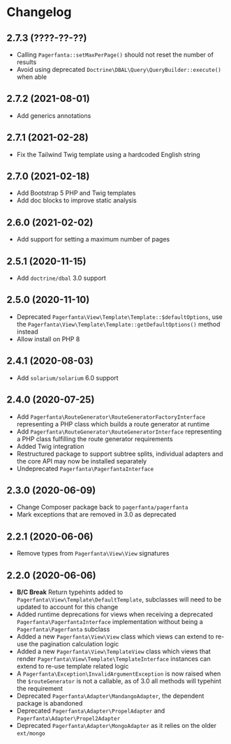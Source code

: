 # Changelog

## 2.7.3 (????-??-??)

- Calling `Pagerfanta::setMaxPerPage()` should not reset the number of results
- Avoid using deprecated `Doctrine\DBAL\Query\QueryBuilder::execute()` when able

## 2.7.2 (2021-08-01)

- Add generics annotations

## 2.7.1 (2021-02-28)

- Fix the Tailwind Twig template using a hardcoded English string

## 2.7.0 (2021-02-18)

- Add Bootstrap 5 PHP and Twig templates
- Add doc blocks to improve static analysis

## 2.6.0 (2021-02-02)

- Add support for setting a maximum number of pages

## 2.5.1 (2020-11-15)

- Add `doctrine/dbal` 3.0 support

## 2.5.0 (2020-11-10)

- Deprecated `Pagerfanta\View\Template\Template::$defaultOptions`, use the `Pagerfanta\View\Template\Template::getDefaultOptions()` method instead
- Allow install on PHP 8

## 2.4.1 (2020-08-03)

- Add `solarium/solarium` 6.0 support

## 2.4.0 (2020-07-25)

- Add `Pagerfanta\RouteGenerator\RouteGeneratorFactoryInterface` representing a PHP class which builds a route generator at runtime
- Add `Pagerfanta\RouteGenerator\RouteGeneratorInterface` representing a PHP class fulfilling the route generator requirements
- Added Twig integration
- Restructured package to support subtree splits, individual adapters and the core API may now be installed separately
- Undeprecated `Pagerfanta\PagerfantaInterface`

## 2.3.0 (2020-06-09)

- Change Composer package back to `pagerfanta/pagerfanta`
- Mark exceptions that are removed in 3.0 as deprecated

## 2.2.1 (2020-06-06)

- Remove types from `Pagerfanta\View\View` signatures

## 2.2.0 (2020-06-06)

- **B/C Break** Return typehints added to `Pagerfanta\View\Template\DefaultTemplate`, subclasses will need to be updated to account for this change
- Added runtime deprecations for views when receiving a deprecated `Pagerfanta\PagerfantaInterface` implementation without being a `Pagerfanta\Pagerfanta` subclass
- Added a new `Pagerfanta\View\View` class which views can extend to re-use the pagination calculation logic
- Added a new `Pagerfanta\View\TemplateView` class which views that render `Pagerfanta\View\Template\TemplateInterface` instances can extend to re-use template related logic
- A `Pagerfanta\Exception\InvalidArgumentException` is now raised when the `$routeGenerator` is not a callable, as of 3.0 all methods will typehint the requirement
- Deprecated `Pagerfanta\Adapter\MandangoAdapter`, the dependent package is abandoned
- Deprecated `Pagerfanta\Adapter\PropelAdapter` and `Pagerfanta\Adapter\Propel2Adapter`
- Deprecated `Pagerfanta\Adapter\MongoAdapter` as it relies on the older `ext/mongo`
